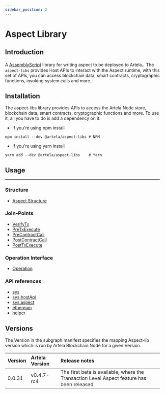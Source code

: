 ```yaml
---
sidebar_position: 2
---
```


# Aspect Library

## Introduction

A [AssemblyScript](https://assemblyscript.bootcss.com/) library for writing aspect to be deployed to
Artela，The `aspect-libs` provides Host APIs to interact with the Aspect
runtime, with this set of APIs, you can access blockchain data, smart
contracts, cryptographic functions, invoking system calls and more.


## Installation

The aspect-libs library provides APIs to access the Artela Node store, blockchain data, smart contracts, cryptographic
functions and more. To use it, all you have to do is add a dependency on it:

* If you're using npm install
```shell
npm install --dev @artela/aspect-libs # NPM

```
* If you're using yarn install
```shell
yarn add --dev @artela/aspect-libs    # Yarn
```


## Usage
---

### Structure

* [Aspect Structure](/develop/reference/aspect-lib/aspect-structure)

### Join-Points
* [VerifyTx](/develop/reference/aspect-lib/verify-aspect)
* [PreTxExecute](/develop/reference/aspect-lib/tx-level-aspect/pre-tx-execute)
* [PreContractCall](/develop/reference/aspect-lib/tx-level-aspect/pre-contract-call)
* [PostContractCall](/develop/reference/aspect-lib/tx-level-aspect/post-contract-call)
* [PostTxExecute](/develop/reference/aspect-lib/tx-level-aspect/post-tx-execute)

### Operation Interface
* [Operation](/develop/reference/aspect-lib/operation-aspect)

### API references
* [sys](/develop/reference/aspect-lib/components/sys)
* [sys.hostApi](/develop/reference/aspect-lib/components/sys-hostapi)
* [sys.aspect](/develop/reference/aspect-lib/components/sys-aspect)
* [ethereum](/develop/reference/aspect-lib/components/ethereum)
* [helper](/develop/reference/aspect-lib/components/helper)

## Versions

The Version in the subgraph manifest specifies the mapping Aspect-lib version which is run by Artela Blockchain Node for a given
Version.

| Version | Artela Version | 	Release notes                                                                            |
|:--------|:---------------|:------------------------------------------------------------------------------------------|
| 0.0.31  | v0.4.7-rc4     | The first beta is available, where the Transaction Level Aspect feature has been released |


